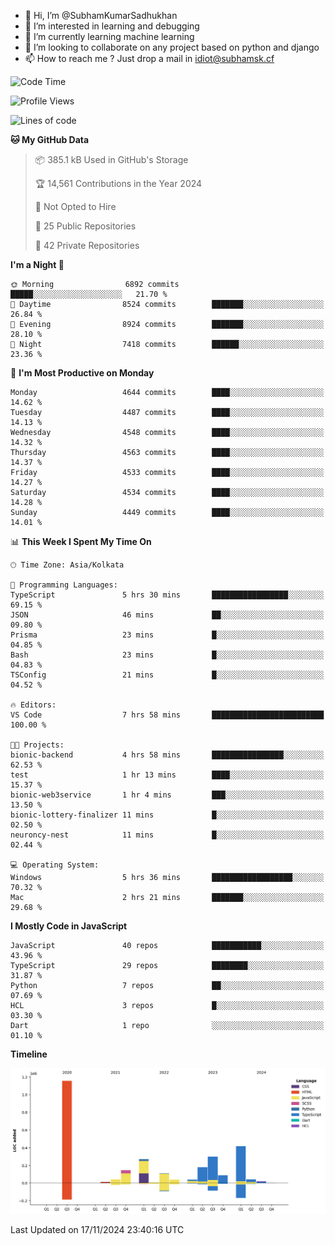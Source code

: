- 👋 Hi, I’m @SubhamKumarSadhukhan
- 👀 I’m interested in learning and debugging
- 🌱 I’m currently learning machine learning
- 💞️ I’m looking to collaborate on any project based on python and django
- 📫 How to reach me ?
      Just drop a mail in idiot@subhamsk.cf

<!---
SubhamKumarSadhukhan/SubhamKumarSadhukhan is a ✨ special ✨ repository because its `README.md` (this file) appears on your GitHub profile.
You can click the Preview link to take a look at your changes.
--->


<!--START_SECTION:waka-->
![Code Time](http://img.shields.io/badge/Code%20Time-2%2C628%20hrs%2029%20mins-blue)

![Profile Views](http://img.shields.io/badge/Profile%20Views-3-blue)

![Lines of code](https://img.shields.io/badge/From%20Hello%20World%20I%27ve%20Written-2.8%20million%20lines%20of%20code-blue)

**🐱 My GitHub Data** 

> 📦 385.1 kB Used in GitHub's Storage 
 > 
> 🏆 14,561 Contributions in the Year 2024
 > 
> 🚫 Not Opted to Hire
 > 
> 📜 25 Public Repositories 
 > 
> 🔑 42 Private Repositories 
 > 
**I'm a Night 🦉** 

```text
🌞 Morning                6892 commits        █████░░░░░░░░░░░░░░░░░░░░   21.70 % 
🌆 Daytime                8524 commits        ███████░░░░░░░░░░░░░░░░░░   26.84 % 
🌃 Evening                8924 commits        ███████░░░░░░░░░░░░░░░░░░   28.10 % 
🌙 Night                  7418 commits        ██████░░░░░░░░░░░░░░░░░░░   23.36 % 
```
📅 **I'm Most Productive on Monday** 

```text
Monday                   4644 commits        ████░░░░░░░░░░░░░░░░░░░░░   14.62 % 
Tuesday                  4487 commits        ████░░░░░░░░░░░░░░░░░░░░░   14.13 % 
Wednesday                4548 commits        ████░░░░░░░░░░░░░░░░░░░░░   14.32 % 
Thursday                 4563 commits        ████░░░░░░░░░░░░░░░░░░░░░   14.37 % 
Friday                   4533 commits        ████░░░░░░░░░░░░░░░░░░░░░   14.27 % 
Saturday                 4534 commits        ████░░░░░░░░░░░░░░░░░░░░░   14.28 % 
Sunday                   4449 commits        ████░░░░░░░░░░░░░░░░░░░░░   14.01 % 
```


📊 **This Week I Spent My Time On** 

```text
🕑︎ Time Zone: Asia/Kolkata

💬 Programming Languages: 
TypeScript               5 hrs 30 mins       █████████████████░░░░░░░░   69.15 % 
JSON                     46 mins             ██░░░░░░░░░░░░░░░░░░░░░░░   09.80 % 
Prisma                   23 mins             █░░░░░░░░░░░░░░░░░░░░░░░░   04.85 % 
Bash                     23 mins             █░░░░░░░░░░░░░░░░░░░░░░░░   04.83 % 
TSConfig                 21 mins             █░░░░░░░░░░░░░░░░░░░░░░░░   04.52 % 

🔥 Editors: 
VS Code                  7 hrs 58 mins       █████████████████████████   100.00 % 

🐱‍💻 Projects: 
bionic-backend           4 hrs 58 mins       ████████████████░░░░░░░░░   62.53 % 
test                     1 hr 13 mins        ████░░░░░░░░░░░░░░░░░░░░░   15.37 % 
bionic-web3service       1 hr 4 mins         ███░░░░░░░░░░░░░░░░░░░░░░   13.50 % 
bionic-lottery-finalizer 11 mins             █░░░░░░░░░░░░░░░░░░░░░░░░   02.50 % 
neuroncy-nest            11 mins             █░░░░░░░░░░░░░░░░░░░░░░░░   02.44 % 

💻 Operating System: 
Windows                  5 hrs 36 mins       ██████████████████░░░░░░░   70.32 % 
Mac                      2 hrs 21 mins       ███████░░░░░░░░░░░░░░░░░░   29.68 % 
```

**I Mostly Code in JavaScript** 

```text
JavaScript               40 repos            ███████████░░░░░░░░░░░░░░   43.96 % 
TypeScript               29 repos            ████████░░░░░░░░░░░░░░░░░   31.87 % 
Python                   7 repos             ██░░░░░░░░░░░░░░░░░░░░░░░   07.69 % 
HCL                      3 repos             █░░░░░░░░░░░░░░░░░░░░░░░░   03.30 % 
Dart                     1 repo              ░░░░░░░░░░░░░░░░░░░░░░░░░   01.10 % 
```



**Timeline**

![Lines of Code chart](https://raw.githubusercontent.com/SubhamKumarSadhukhan/SubhamKumarSadhukhan/main/assets/bar_graph.png)


 Last Updated on 17/11/2024 23:40:16 UTC
<!--END_SECTION:waka-->
